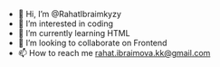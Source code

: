 - 👋 Hi, I’m @RahatIbraimkyzy
- 👀 I’m interested in coding
- 🌱 I’m currently learning HTML
- 💞️ I’m looking to collaborate on Frontend
- 📫 How to reach me rahat.ibraimova.kk@gmail.com

<!---
RahatIbraimkyzy/RahatIbraimkyzy is a ✨ special ✨ repository because its `README.md` (this file) appears on your GitHub profile.
You can click the Preview link to take a look at your changes.
--->
